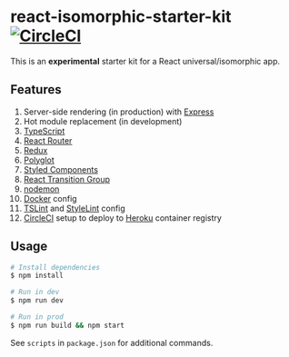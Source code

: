 # react-isomorphic-starter-kit [![CircleCI](https://circleci.com/gh/andrewscwei/react-isomorphic-starter-kit.svg?style=svg)](https://circleci.com/gh/andrewscwei/react-isomorphic-starter-kit)

This is an **experimental** starter kit for a React universal/isomorphic app.

## Features

1. Server-side rendering (in production) with [Express](https://expressjs.com/)
2. Hot module replacement (in development)
3. [TypeScript](https://www.typescriptlang.org/)
4. [React Router](https://reacttraining.com/react-router/)
5. [Redux](https://redux.js.org/introduction)
6. [Polyglot](http://airbnb.io/polyglot.js/)
7. [Styled Components](https://www.styled-components.com/)
8. [React Transition Group](http://reactcommunity.org/react-transition-group/)
9. [nodemon](https://github.com/remy/nodemon)
10. [Docker](https://docker.com) config
11. [TSLint](https://palantir.github.io/tslint/) and [StyleLint](https://stylelint.io/) config
12. [CircleCI](https://circleci.com) setup to deploy to [Heroku](https://heroku.com) container registry

## Usage

```sh
# Install dependencies
$ npm install

# Run in dev
$ npm run dev

# Run in prod
$ npm run build && npm start
```

See `scripts` in `package.json` for additional commands.
